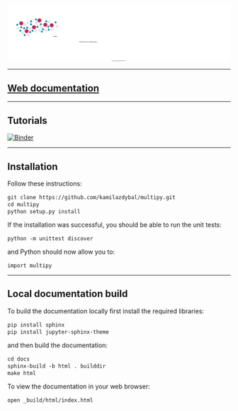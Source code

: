 ![Screenshot](docs/images/multipy-readme.svg)

------

## [Web documentation](https://multipy-lib.readthedocs.io/)

------

## Tutorials

[![Binder](https://mybinder.org/badge_logo.svg)](https://mybinder.org/v2/gh/kamilazdybal/multipy/main?labpath=%2Fdocs%2Ftutorials)

------

## Installation

Follow these instructions:

```
git clone https://github.com/kamilazdybal/multipy.git
cd multipy
python setup.py install
```

If the installation was successful, you should be able to run the unit tests:

```
python -m unittest discover
```

and Python should now allow you to:

```
import multipy
```

------

## Local documentation build

To build the documentation locally first install the required libraries:

```
pip install sphinx
pip install jupyter-sphinx-theme
```

and then build the documentation:

```
cd docs
sphinx-build -b html . builddir
make html
```

To view the documentation in your web browser:

```
open _build/html/index.html
```
